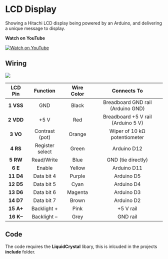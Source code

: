 # LCD Display
Showing a Hitachi LCD display being powered by an Arduino, and delivering a unique message to display.

**Watch on YouTube**

[![Watch on YouTube](https://i.postimg.cc/WpyyNYcz/lcd.png)](https://youtu.be/e70xLRJLhgQ)

## Wiring
![](https://i.postimg.cc/YCsFKGsm/lcd-schematic.png)

|  LCD Pin  |     Function    | Wire Color |             Connects To            |
| :-------: | :-------------: | :--------: | :--------------------------------: |
| **1 VSS** |       GND       |    Black   |  Breadboard GND rail (Arduino GND) |
| **2 VDD** |       +5 V      |     Red    | Breadboard +5 V rail (Arduino 5 V) |
|  **3 VO** |  Contrast (pot) |   Orange   |    Wiper of 10 kΩ potentiometer    |
|  **4 RS** | Register select |    Green   |             Arduino D12            |
|  **5 RW** |    Read/Write   |    Blue    |         GND (tie directly)         |
|  **6 E**  |      Enable     |   Yellow   |             Arduino D11            |
| **11 D4** |    Data bit 4   |   Purple   |             Arduino D5             |
| **12 D5** |    Data bit 5   |    Cyan    |             Arduino D4             |
| **13 D6** |    Data bit 6   |   Magenta  |             Arduino D3             |
| **14 D7** |    Data bit 7   |    Brown   |             Arduino D2             |
| **15 A+** |   Backlight +   |    Pink    |              +5 V rail             |
| **16 K–** |   Backlight –   |    Grey    |              GND rail              |


## Code
The code requires the **LiquidCrystal** libary, this is inlcuded in the projects **include** folder.